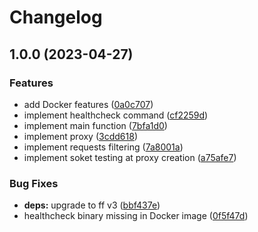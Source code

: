 # Changelog

## 1.0.0 (2023-04-27)


### Features

* add Docker features ([0a0c707](https://github.com/cailloumajor/docker-socket-proxy/commit/0a0c70746ee0e0fa49d02f7e5861f6bf257d126b))
* implement healthcheck command ([cf2259d](https://github.com/cailloumajor/docker-socket-proxy/commit/cf2259de09e8e679883013e22504f1b5fb696358))
* implement main function ([7bfa1d0](https://github.com/cailloumajor/docker-socket-proxy/commit/7bfa1d0bececde9f07326d39668cc882fb8a2e84))
* implement proxy ([3cdd618](https://github.com/cailloumajor/docker-socket-proxy/commit/3cdd618aea1fa04972e9e1aaa718c10a6d9dfae3))
* implement requests filtering ([7a8001a](https://github.com/cailloumajor/docker-socket-proxy/commit/7a8001a06733030a1aa76be05a434aac20f8868a))
* implement soket testing at proxy creation ([a75afe7](https://github.com/cailloumajor/docker-socket-proxy/commit/a75afe74be7cfae38050d785d0b51b573b5f44a2))


### Bug Fixes

* **deps:** upgrade to ff v3 ([bbf437e](https://github.com/cailloumajor/docker-socket-proxy/commit/bbf437ecacf7dad10383bb2174a1c258b5bae497))
* healthcheck binary missing in Docker image ([0f5f47d](https://github.com/cailloumajor/docker-socket-proxy/commit/0f5f47dfda575b7fab04f05f692775f395205e56))
